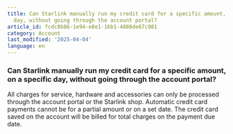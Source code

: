 ```yaml
---
title: Can Starlink manually run my credit card for a specific amount, on a specific
  day, without going through the account portal?
article_id: fcdc8b86-1e94-e8e1-16b1-4886de67c981
category: Account
last_modified: '2025-04-04'
language: en
---
```


### Can Starlink manually run my credit card for a specific amount, on a specific day, without going through the account portal? 
All charges for service, hardware and accessories can only be processed through the account portal or the Starlink shop. Automatic credit card payments cannot be for a partial amount or on a set date. The credit card saved on the account will be billed for total charges on the payment due date.